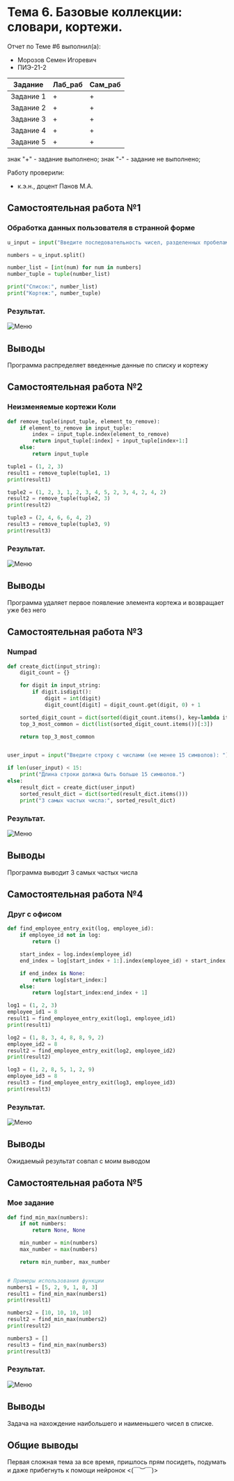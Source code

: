 # Тема 6. Базовые коллекции: словари, кортежи.
Отчет по Теме #6 выполнил(а):
- Морозов Семен Игоревич
- ПИЭ-21-2

| Задание | Лаб_раб | Сам_раб |
| ------ | ------ | ------ |
| Задание 1 | + | + |
| Задание 2 | + | + |
| Задание 3 | + | + |
| Задание 4 | + | + |
| Задание 5 | + | + |

знак "+" - задание выполнено; знак "-" - задание не выполнено;

Работу проверили:
- к.э.н., доцент Панов М.А.

## Самостоятельная работа №1
### Обработка данных пользователя в странной форме

```python
u_input = input("Введите последовательность чисел, разделенных пробелами: ")

numbers = u_input.split()

number_list = [int(num) for num in numbers]
number_tuple = tuple(number_list)

print("Список:", number_list)
print("Кортеж:", number_tuple)
```
### Результат.
![Меню](https://github.com/qyper17/Program-Engineering/blob/Theme_6/lab_6/pics/selfs/s1.png)

## Выводы

Программа распределяет введенные данные по списку и кортежу

## Самостоятельная работа №2
### Неизменяемые кортежи Коли

```python
def remove_tuple(input_tuple, element_to_remove):
    if element_to_remove in input_tuple:
        index = input_tuple.index(element_to_remove)
        return input_tuple[:index] + input_tuple[index+1:]
    else:
        return input_tuple

tuple1 = (1, 2, 3)
result1 = remove_tuple(tuple1, 1)
print(result1)

tuple2 = (1, 2, 3, 1, 2, 3, 4, 5, 2, 3, 4, 2, 4, 2)
result2 = remove_tuple(tuple2, 3)
print(result2)

tuple3 = (2, 4, 6, 6, 4, 2)
result3 = remove_tuple(tuple3, 9)
print(result3)
```
### Результат.
![Меню](https://github.com/qyper17/Program-Engineering/blob/Theme_6/lab_6/pics/selfs/s2.png)

## Выводы

Программа удаляет первое появление элемента кортежа и возвращает уже без него

## Самостоятельная работа №3
### Numpad

```python
def create_dict(input_string):
    digit_count = {}

    for digit in input_string:
        if digit.isdigit():
            digit = int(digit)
            digit_count[digit] = digit_count.get(digit, 0) + 1

    sorted_digit_count = dict(sorted(digit_count.items(), key=lambda item: item[1], reverse=True))
    top_3_most_common = dict(list(sorted_digit_count.items())[:3])

    return top_3_most_common


user_input = input("Введите строку с числами (не менее 15 символов): ")

if len(user_input) < 15:
    print("Длина строки должна быть больше 15 символов.")
else:
    result_dict = create_dict(user_input)
    sorted_result_dict = dict(sorted(result_dict.items()))
    print("3 самых частых числа:", sorted_result_dict)
```
### Результат.
![Меню](https://github.com/qyper17/Program-Engineering/blob/Theme_6/lab_6/pics/selfs/s3.png)

## Выводы

Программа выводит 3 самых частых числа

## Самостоятельная работа №4
### Друг с офисом

```python
def find_employee_entry_exit(log, employee_id):
    if employee_id not in log:
        return ()

    start_index = log.index(employee_id)
    end_index = log[start_index + 1:].index(employee_id) + start_index + 1 if employee_id in log[start_index + 1:] else None

    if end_index is None:
        return log[start_index:]
    else:
        return log[start_index:end_index + 1]

log1 = (1, 2, 3)
employee_id1 = 8
result1 = find_employee_entry_exit(log1, employee_id1)
print(result1)

log2 = (1, 8, 3, 4, 8, 8, 9, 2)
employee_id2 = 8
result2 = find_employee_entry_exit(log2, employee_id2)
print(result2)

log3 = (1, 2, 8, 5, 1, 2, 9)
employee_id3 = 8
result3 = find_employee_entry_exit(log3, employee_id3)
print(result3)
```
### Результат.
![Меню](https://github.com/qyper17/Program-Engineering/blob/Theme_6/lab_6/pics/selfs/s4.png)

## Выводы

Ожидаемый результат совпал с моим выводом

## Самостоятельная работа №5
### Мое задание

```python
def find_min_max(numbers):
    if not numbers:
        return None, None

    min_number = min(numbers)
    max_number = max(numbers)

    return min_number, max_number


# Примеры использования функции
numbers1 = [5, 2, 9, 1, 8, 3]
result1 = find_min_max(numbers1)
print(result1)

numbers2 = [10, 10, 10, 10]
result2 = find_min_max(numbers2)
print(result2)

numbers3 = []
result3 = find_min_max(numbers3)
print(result3)
```
### Результат.
![Меню](https://github.com/qyper17/Program-Engineering/blob/Theme_6/lab_6/pics/selfs/s5.png)

## Выводы

 Задача на нахождение наибольшего и наименьшего чисел в списке. 

## Общие выводы

Первая сложная тема за все время, пришлось прям посидеть, подумать и даже прибегнуть к помощи нейронок 
<(￣︶￣)> 

